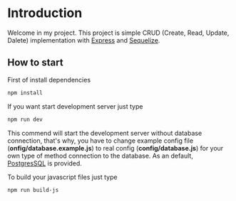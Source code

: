 # Introduction

Welcome in my project. This project is simple CRUD (Create, Read, Update, Dalete) implementation with [Express](https://expressjs.com/) and [Sequelize](https://sequelize.org/master/).

## How to start

First of install dependencies

```bash
npm install
```

If you want start development server just type

```bash
npm run dev
```

This commend will start the development server without database connection, that's why, you have to change example config file (**onfig/database.example.js**) to real config (**config/database.js**) for your own type of method connection to the database. As an default, [PostgresSQL](https://www.postgresql.org/) is provided.

To build your javascript files just type 

```bash
npm run build-js
```
